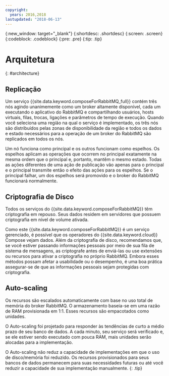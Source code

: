 ```yaml
---
copyright:
  years: 2016,2018
lastupdated: "2018-06-13"
---
```


{:new_window: target="_blank"}
{:shortdesc: .shortdesc}
{:screen: .screen}
{:codeblock: .codeblock}
{:pre: .pre}
{:tip: .tip}

# Arquitetura 
{: #architecture}

## Replicação

Um serviço {{site.data.keyword.composeForRabbitMQ_full}} contém três nós agindo unanimemente como um broker altamente disponível, cada um executando o aplicativo do RabbitMQ e compartilhando usuários, hosts virtuais, filas, trocas, ligações e parâmetros de tempo de execução. Quando você seleciona uma região na qual o serviço é implementado, os três nós são distribuídos pelas zonas de disponibilidade da região e todos os dados e estado necessários para a operação de um broker do RabbitMQ são replicados em todos os nós. 

Um nó funciona como principal e os outros funcionam como espelhos. Os espelhos aplicam as operações que ocorrem no principal exatamente na mesma ordem que o principal e, portanto, mantêm o mesmo estado. Todas as ações diferentes de uma ação de publicação vão apenas para o principal e o principal transmite então o efeito das ações para os espelhos. Se o principal falhar, um dos espelhos será promovido e o broker do RabbitMQ funcionará normalmente.

## Criptografia de Disco

Todos os serviços do  {{site.data.keyword.composeForRabbitMQ}}  têm criptografia em repouso. Seus dados residem em servidores que possuem criptografia em nível de volume ativada. 

Como este {{site.data.keyword.composeForRabbitMQ}} é um serviço gerenciado, é possível que os operadores do {{site.data.keyword.cloud}} Compose vejam dados. Além da criptografia de disco, recomendamos que, se você estiver passando informações pessoais por meio de sua fila de sistema de mensagens, as criptografe antes de enviá-las ou use extensões ou recursos para ativar a criptografia no próprio RabbitMQ. Embora esses métodos possam afetar a usabilidade ou o desempenho, é uma boa prática assegurar-se de que as informações pessoais sejam protegidas com criptografia.


## Auto-scaling

Os recursos são escalados automaticamente com base no uso total de memória do broker RabbitMQ. O armazenamento baseia-se em uma razão de RAM provisionada em 1:1. Esses recursos são empacotados como unidades.

O Auto-scaling foi projetado para responder às tendências de curto a médio prazo de seu banco de dados. A cada minuto, seu serviço será verificado e, se ele estiver sendo executado com pouca RAM, mais unidades serão alocadas para a implementação. 

O Auto-scaling não reduz a capacidade de implementações em que o uso de disco/memória foi reduzido. Os recursos provisionados para seus bancos de dados permanecem para suas necessidades futuras ou até você reduzir a capacidade de sua implementação manualmente.
{: .tip}
